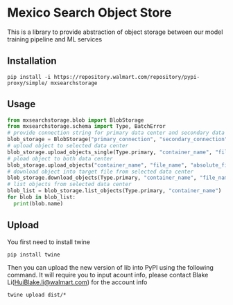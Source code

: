 # Mexico Search Object Store



This is a library to provide abstraction of object storage between our model training pipeline and ML services

## Installation

```
pip install -i https://repository.walmart.com/repository/pypi-proxy/simple/ mxsearchstorage
```

## Usage

```python
from mxsearchstorage.blob import BlobStorage
from mxsearchstorage.schema import Type, BatchError
# provide connection string for primary data center and secondary data center
blob_storage = BlobStorage("primary_connection", "secondary_connection")
# upload object to selected data center
blob_storage.upload_objects_single(Type.primary, "container_name", "file_name", "absolute_file_path")
# pload object to both data center
blob_storage.upload_objects("container_name", "file_name", "absolute_file_path")
# download object into target file from selected data center
blob_storage.download_objects(Type.primary, "container_name", "file_name", "target_file_path")
# list objects from selected data center
blob_list = blob_storage.list_objects(Type.primary, "container_name")
for blob in blob_list:
  print(blob.name)

```

## Upload
You first need to install twine
```
pip install twine
```
Then you can upload the new version of lib into PyPI using the following command. It will require you to input acount info,
please contact Blake Li(HuiBlake.li@walmart.com) for the account info
```
twine upload dist/*
```

